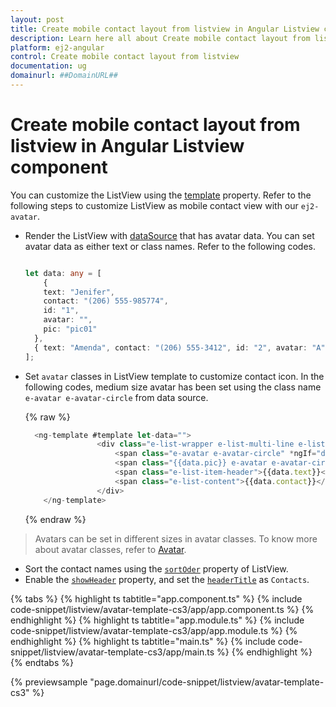 ```yaml
---
layout: post
title: Create mobile contact layout from listview in Angular Listview component | Syncfusion
description: Learn here all about Create mobile contact layout from listview in Syncfusion Angular Listview component of Syncfusion Essential JS 2 and more.
platform: ej2-angular
control: Create mobile contact layout from listview 
documentation: ug
domainurl: ##DomainURL##
---
```


# Create mobile contact layout from listview in Angular Listview component

You can customize the ListView using the [template](https://ej2.syncfusion.com/angular/documentation/api/list-view#template) property. Refer to the following steps to customize ListView as mobile contact view with our `ej2-avatar`.

* Render the ListView with [dataSource](https://ej2.syncfusion.com/angular/documentation/api/list-view#datasource) that has avatar data. You can set avatar data as either text or class names. Refer to the following codes.

  ```typescript

  let data: any = [
      {
      text: "Jenifer",
      contact: "(206) 555-985774",
      id: "1",
      avatar: "",
      pic: "pic01"
    },
    { text: "Amenda", contact: "(206) 555-3412", id: "2", avatar: "A", pic: "" },
  ];

  ```

* Set `avatar` classes in ListView template to customize contact icon. In the following codes, medium size avatar has been set using the class name `e-avatar e-avatar-circle` from data source.

  {% raw %}

  ```typescript
    <ng-template #template let-data="">
                  <div class="e-list-wrapper e-list-multi-line e-list-avatar">
                      <span class="e-avatar e-avatar-circle" *ngIf="data.avatar !== ''">{{data.avatar}}</span>
                      <span class="{{data.pic}} e-avatar e-avatar-circle" *ngIf="data.pic !== '' "> </span>
                      <span class="e-list-item-header">{{data.text}}</span>
                      <span class="e-list-content">{{data.contact}}</span>
                  </div>
      </ng-template>
  ```

  {% endraw %}

> Avatars can be set in different sizes in avatar classes. To know more about avatar classes, refer to [Avatar](https://ej2.syncfusion.com/demos/#/material/avatar/default).

* Sort the contact names using the [`sortOder`](https://ej2.syncfusion.com/angular/documentation/api/list-view#sortorder) property of ListView.
* Enable the [`showHeader`](https://ej2.syncfusion.com/angular/documentation/api/list-view#showheader) property, and set the [`headerTitle`](https://ej2.syncfusion.com/angular/documentation/api/list-view#headertitle) as `Contacts`.

{% tabs %}
{% highlight ts tabtitle="app.component.ts" %}
{% include code-snippet/listview/avatar-template-cs3/app/app.component.ts %}
{% endhighlight %}
{% highlight ts tabtitle="app.module.ts" %}
{% include code-snippet/listview/avatar-template-cs3/app/app.module.ts %}
{% endhighlight %}
{% highlight ts tabtitle="main.ts" %}
{% include code-snippet/listview/avatar-template-cs3/app/main.ts %}
{% endhighlight %}
{% endtabs %}
  
{% previewsample "page.domainurl/code-snippet/listview/avatar-template-cs3" %}
